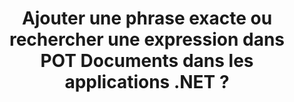 ---
############################# Static ############################
layout: "auto-gen-gist"
draft: false
path: "fr/search/net/phrase /pot/"
otherformats: PDF DOC DOT DOCX DOCM DOTX DOTM TXT ODT OTT RTF XLS XLT XLSX XLSM XLSB XLTX XLTM XLA XLAM ODS OTS CSV TSV XML PPT PPS PPT PPTX PPTM POTX POTM PPSX PPSM ODP PST OST EML EMLX MSG ONE ZIP XHTML MHTML MD CHM EPUB FB2 

############################# Head ############################
head_title: "Comment ajouter une recherche de phrases dans les documents POT dans les applications .NET ?"
head_description: "L'API GroupDocs.Search .NET permet aux professionnels du logiciel d'ajouter la recherche de phrases et de trouver la phrase exacte ou la séquence de mots fournie dans les documents POT via l'API .NET."

############################# Header ############################
title: "Ajouter une phrase exacte ou rechercher une expression dans POT Documents dans les applications .NET ?"
description: "L'API GroupDocs.Search .NET permet aux programmeurs de trouver la séquence de mots fournie dans les documents POT via une recherche de phrases ou une recherche de phrases exactes dans les applications .NET."

######################### Download Button #######################
button:
    enable: true

############################# About ############################
about:
    enable: true
    title: "Comment utiliser la recherche exacte de phrases ou de phrases dans les applications .NET ?"
    content: |
       La recherche de phrases ou de phrases exactes est un type de recherche qui permet aux utilisateurs de rechercher des documents, un site Web ou une base de données contenant une phrase ou une phrase exacte contenant un ordre spécifique et une combinaison de mots définis par les consommateurs. C'est un terme très courant dans la terminologie des moteurs de recherche et permet aux utilisateurs de rechercher des documents pour une séquence de mots spécifiée dans le texte des documents indexés. GroupDocs.Search for .NET est une API de recherche de documents et de texte hautes performances très utile qui fournit des fonctionnalités complètes pour développer des applications de recherche et d'indexation de texte prenant en charge certains des types de documents les plus courants tels que PDF, HTML, e-mail Outlook, Microsoft Office Word, Feuilles de calcul Excel, présentations PowerPoint, Outlook MSG, PST, etc. Il a inclus la prise en charge de plusieurs fonctionnalités liées à la recherche de phrases telles que la recherche de requêtes sous forme de texte et d'objet, l'utilisation de caractères génériques dans la recherche de phrases, etc.

############################# content ############################
steps:
    enable: true
    block:
    - title_left: "Comment effectuer une recherche de phrases dans les documents POT via .NET"
      content_left: |
       L'API GroupDocs.Search .NET permet aux développeurs de logiciels d'ajouter des fonctionnalités de recherche de phrases dans leur propre application C# .NET. L'exemple de code .NET suivant montre comment effectuer une recherche d'expression dans le texte et l'objet avec seulement quelques lignes de code.

      title_right: "Recherche d'expressions exactes dans POT Documents"
      content_right: |
         * Vous devez d'abord spécifier le chemin d'accès au dossier d'index et au dossier de documents.
         * Création d'un index dans le dossier spécifié en appelant l'instance de la classe [Index](https://apireference.groupdocs.com/search/net/groupdocs.search/index/constructors/2)
         * Indexation des documents du dossier spécifié en appelant la méthode [Search](https://apireference.groupdocs.com/search/net/groupdocs.search/index/methods/search)
         * Recherchez la requête de phrase 'phrase text' sous forme de texte
         * Recherchez l'expression 'phrase text' sous forme d'objet
         * Création de word1, word2 et création de la sous-requête 3 en appelant la méthode [CreateWordQuery](https://apireference.groupdocs.com/search/net/groupdocs.search/searchquery/methods/createwordquery)
         * Combinaison de sous-requêtes pour créer une nouvelle requête de recherche en appelant la méthode [CreatePhraseSearchQuery](https://apireference.groupdocs.com/search/net/groupdocs.search/searchquery/methods/createphrasesearchquery)
         * Lancer la recherche et afficher les résultats de la recherche
         
        
      gisthash: "a5696884acf504acc319ba97465248cd"
      gistfile: "phrase_search_in_text_queries_dotnet.cs"

    - title_left: "Recherche d'expressions génériques dans POT Documents via .NET"
      content_left: |
        GroupDocs.Search pour .NET permet aux programmeurs de logiciels d'ajouter des fonctionnalités de recherche de phrases à l'aide de caractères génériques dans l'application C# .NET. Les exemples de code .NET suivants montrent comment appliquer la recherche d'expressions génériques dans POT Documents dans les applications C#.

      title_right: "Appliquer la recherche de phrases génériques dans le fichier POT"
      content_right: |
        * Vous devez d'abord spécifier le chemin d'accès au dossier d'index et au dossier de documents.
        * Création d'index dans le dossier spécifié en appelant l'instance de la classe [Index](https://apireference.groupdocs.com/search/net/groupdocs.search/index/constructors/2)
        * Indexation des documents du dossier spécifié en appelant la méthode [Search](https://apireference.groupdocs.com/search/net/groupdocs.search/index/methods/search)
        * Recherchez la requête de phrase 'phrase text' sous forme de texte
        * Recherchez l'expression 'phrase text' sous forme d'objet
        * Création de word1 et création de subquery 3 en appelant la méthode [CreateWordQuery](https://apireference.groupdocs.com/search/net/groupdocs.search/searchquery/methods/createwordquery)
        * Création de wildcard2 en appelant la méthode [CreateWildcardQuery](https://apireference.groupdocs.com/search/net/groupdocs.search.searchquery/createwildcardquery/methods/1)
        * Combinaison de sous-requêtes pour créer une nouvelle requête de recherche en appelant la méthode [CreatePhraseSearchQuery](https://apireference.groupdocs.com/search/net/groupdocs.search/searchquery/methods/createphrasesearchquery)
        * Lancer la recherche et afficher les résultats de la recherche
     
      gisthash: "3ff2bf9f8ba902d8d7ebead67a934654"
      gistfile: "use_wildcards_in_phrase_search_dotnet.cs"
      
    - title_left: "Combinez la recherche de phrases avec d'autres types de recherches via .NET"
      content_left: |
        GroupDocs.Search .NET donne aux programmeurs de logiciels le pouvoir de combiner la recherche de phrases avec d'autres types de recherches dans l'application .NET. Les exemples de code .NET suivants montrent comment appliquer des caractères génériques représentant des mots et des caractères dans des mots.

      title_right: "API .NET pour combiner la recherche de phrases avec d'autres recherches"
      content_right: |
        * Vous devez d'abord spécifier le chemin d'accès au dossier d'index et au dossier de documents.
        * Création d'index dans le dossier spécifié en appelant l'instance de la classe [Index](https://apireference.groupdocs.com/search/net/groupdocs.search/index/constructors/2)
        * Indexation des documents du dossier spécifié en appelant la méthode [Search](https://apireference.groupdocs.com/search/net/groupdocs.search/index/methods/search)
        * Rechercher la phrase sous forme de texte
        * Rechercher la phrase sous forme d'objet
        * Définir le modèle de mot et ajouter une chaîne.
        * Création de wordPattern1 et Création de word3 en appelant la méthode [CreateWordPatternQuery](https://apireference.groupdocs.com/search/net/groupdocs.search/searchquery/methods/createwordpatternquery)
        * Création de wildcard2 en appelant la méthode [CreateWildcardQuery](https://apireference.groupdocs.com/search/net/groupdocs.search.searchquery/createwildcardquery/methods/1)
        * Combinaison de sous-requêtes pour créer une nouvelle requête de recherche en appelant la méthode [CreatePhraseSearchQuery](https://apireference.groupdocs.com/search/net/groupdocs.search/searchquery/methods/createphrasesearchquery)
        * Lancer la recherche et afficher les résultats de la recherche
     
      gisthash: "db5c32ed21237f3e1cd7cdbde0778c29"
      gistfile: "combine_phrase_search_with_others_dotnet.cs"

    - title_left: "Configuration requise"
      content_left: |
       GroupDocs.Search pour .NET est pris en charge sur toutes les principales plates-formes et systèmes d'exploitation. Pour un guide complet de la configuration système requise, veuillez visiter [configuration système requise](https://docs.groupdocs.com/search/net/system-requirements/) avant d'exécuter le code ci-dessous, assurez-vous que les conditions préalables suivantes sont installées sur votre système:
         * Systèmes d'exploitation : Microsoft Windows, Linux, MacOS
         * Environnement de développement : Visual Studio, Xamarin, MonoDevelop etc.
         * Frameworks : .NET Framework, .NET Standard, .NET Core, Mono
         * Obtenez la dernière version de GroupDocs.Search pour les API .NET à partir de [NuGet](https://www.nuget.org/packages/GroupDocs.search/)
        
      title_right: "Pourquoi utiliser GroupDocs.Assembly"
      content_right: |
        * Création d'index de recherche en mémoire ainsi que sur disque.
        * Capacité d'indexation à partir d'un fichier, d'un flux ou d'une structure.
        * Prise en charge de l'indexation des documents protégés par mot de passe.
        * Prise en charge de la fusion de plusieurs index.
        * Filtrer le document lors de l'indexation de la recherche.
        * Prise en charge de la vérification orthographique lors de la recherche.
        * Les caractères mélangés sont entièrement pris en charge
        * Combinaison de différents types de recherche en une seule requête de recherche.
        * Prise en charge des recherches de mots simples et d'expressions régulières
        * Prise en charge complète du remplacement d'alias dans les requêtes de recherche.

demos:
    enable: true
        

more_formats:
    enable: true


back_to_top:
    enable: true
---